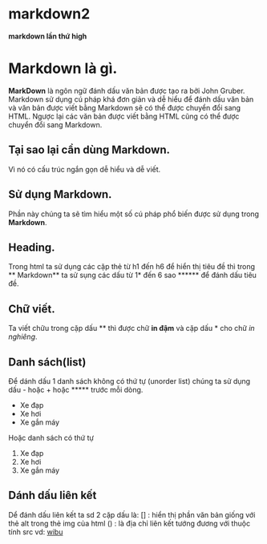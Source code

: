 # markdown2
**markdown lần thứ high**
# Markdown là gì.
**MarkDown** là ngôn ngữ đánh dấu văn bản được tạo ra bởi John Gruber. Markdown sử dụng cú pháp khá đơn giản và dễ hiểu để đánh dấu văn bản và văn bản được viết bằng Markdown sẽ có thể được chuyển đổi sang HTML. Ngược lại các văn bản được viết bằng HTML cũng có thể được chuyển đổi sang Markdown.

## Tại sao lại cần dùng Markdown. 
Vì nó có cấu trúc ngắn gọn dễ hiểu và dễ viết.

## Sử dụng Markdown.
  Phần này chúng ta sẽ tìm hiểu một số cú pháp phổ biến được sử dụng trong **Markdown**.

## Heading.
  Trong html ta sử dụng các cặp thẻ từ h1 đến h6 để hiển thị tiêu đề thì trong ** Markdown** ta sử sụng các dấu từ 1* đến 6 sao ******  để đánh dấu tiêu đề.

## Chữ viết.
  Ta viết chữu trong cặp dấu ** thì được chữ **in đậm** và cặp dấu * cho chữ *in nghiêng*.
  
## Danh sách(list)
  Để dánh dấu 1 danh sách không có thứ tự (unorder list) chúng ta sử dụng dấu - hoặc + hoặc ***** trước mỗi dòng.

- Xe đạp
- Xe hơi
- Xe gắn máy
 
 Hoặc danh sách có thứ tự
 
 1. Xe đạp
 2. Xe hơi
 3. Xe gắn máy
 
## Dánh dấu liên kết
Dể đánh dấu liên kết ta sd 2 cặp dấu là:
[] : hiển thị phần văn bản giống với thẻ alt trong thẻ img của html
() : là địa chỉ liên kết tướng đương với thuộc tính src
vd: [wibu](https://visadep.vn/wp-content/uploads/2020/07/1-1.png)







